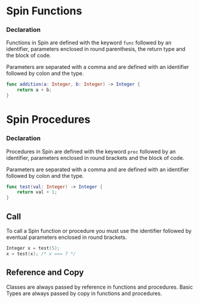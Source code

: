 
# Spin Functions

### Declaration

Functions in Spin are defined with the keyword `func`
followed by an identifier, parameters enclosed in round
parenthesis, the return type and the block of code.

Parameters are separated with a comma and are defined
with an identifier followed by colon and the type.

```swift
func addition(a: Integer, b: Integer) -> Integer {
    return a + b;
}
```

# Spin Procedures

### Declaration

Procedures in Spin are defined with the keyword `proc`
followed by an identifier, parameters enclosed in round
brackets and the block of code.

Parameters are separated with a comma and are defined
with an identifier followed by colon and the type.

```swift
func test(val: Integer) -> Integer {
    return val + 1;
}
```

## Call

To call a Spin function or procedure you must use
the identifier followed by eventual parameters
enclosed in round brackets.

```swift
Integer x = test(5);
x = test(x); /* x === 7 */
```

## Reference and Copy

Classes are always passed by reference in functions
and procedures.
Basic Types are always passed by copy in functions
and procedures.
